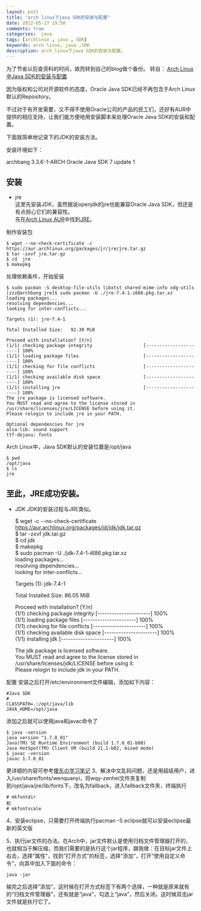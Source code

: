 ```yaml
---
layout: post
title: "arch linux下java SDK的安装与配置"
date: 2012-05-27 19:58
comments: true
categories:  java
tags: [archlinux , java , SDK]
keywords: arch linux, java ,SDK
description: arch linux下java SDK的安装与配置。
---
```


为了节省以后查资料的时间，故而转到自己的blog做个备份。
转自：
[Arch Linux中Java SDK的安装与配置](http://www.cnblogs.com/heart-runner/archive/2011/11/30/2269640.html)

因为版权和公司对开源软件的态度，Oracle Java SDK已经不再包含于Arch Linux默认的Repository。
 
不过对于有开发需要，又不得不使用Oracle公司的产品的民工们，还好有AUR中提供的相应支持，让我们能方便地用安装脚本来处理Oracle Java SDK的安装和配置。
 
下面就简单地记录下的JDK的安装方法。
 
安装环境如下：

archbang 3.3.6-1-ARCH
Oracle Java SDK 7 update 1

**安装**
---
*   jre   
这里先安装JDK，虽然据说openjdk的jre也能兼容Oracle Java SDK，但还是有点担心它们的兼容性。    
先在[Arch Linux AUR](https://aur.archlinux.org/)中找到[JRE](https://aur.archlinux.org/packages.php?ID=51908)。  
 <!--more-->
制作安装包   
   	
	$ wget --no-check-certificate -c https://aur.archlinux.org/packages/jr/jre/jre.tar.gz   
	$ tar -zxvf jre.tar.gz   
	$ cd  jre   
	$ makepkg    
   
处理依赖条件，开始安装    
   
	$ sudo pacman -S desktop-file-utils libxtst shared-mime-info xdg-utils
	[zzz@archbang jre]$ sudo pacman -U ./jre-7.4-1-i686.pkg.tar.xz 
	loading packages...
	resolving dependencies...
	looking for inter-conflicts...
	
	Targets (1): jre-7.4-1
	
	Total Installed Size:   92.30 MiB
	
	Proceed with installation? [Y/n] 
	(1/1) checking package integrity                   [----------------------] 100%
	(1/1) loading package files                        [----------------------] 100%
	(1/1) checking for file conflicts                  [----------------------] 100%
	(1/1) checking available disk space                [----------------------] 100%
	(1/1) installing jre                               [----------------------] 100%
	The jre package is licensed software.
	You MUST read and agree to the license stored in
	/usr/share/licenses/jre/LICENSE before using it.
	Please relogin to include jre in your PATH.
	
	Optional dependencies for jre
	alsa-lib: sound support
	ttf-dejavu: fonts
	
	
Arch Linux中，Java SDK默认的安装位置是/opt/java

	$ pwd 
	/opt/java
	$ ls
	jre
至此，JRE成功安装。
---
*   JDK
JDK的安装过程与JRE类似。   

	$ wget -c --no-check-certificate https://aur.archlinux.org/packages/jd/jdk/jdk.tar.gz   
	$ tar -zxvf jdk.tar.gz   
	$ cd jdk   
	$ makepkg   
	$ sudo pacman -U ./jdk-7.4-1-i686.pkg.tar.xz   
	loading packages...   
	resolving dependencies...   
	looking for inter-conflicts...   
	
	Targets (1): jdk-7.4-1   
	
	Total Installed Size:   86.05 MiB   
	
	Proceed with installation? [Y/n]    
	(1/1) checking package integrity                   [----------------------] 100%   
	(1/1) loading package files                        [----------------------] 100%   
	(1/1) checking for file conflicts                  [----------------------] 100%   
	(1/1) checking available disk space                [----------------------] 100%   
	(1/1) installing jdk                               [----------------------] 100%   
	   
	The jdk package is licensed software.   
	You MUST read and agree to the license stored in   
	/usr/share/licenses/jdk/LICENSE before using it.   
	Please relogin to include jdk in your PATH.   
   
配置
安装之后打开/etc/environment文件编辑，添加如下内容：

	#Java SDK 
	#
	CLASSPATH=.:/opt/java/lib
	JAVA_HOME=/opt/java

添加之后就可以使用java和javac命令了

	$ java -version
	java version "1.7.0_01"
	Java(TM) SE Runtime Environment (build 1.7.0_01-b08)
	Java HotSpot(TM) Client VM (build 21.1-b02, mixed mode)
	$ javac -version
	javac 1.7.0_01   
     
更详细的内容可参考[傻东の学习笔记](http://sillydong.com/myjava/arch-linux%E5%BF%AB%E9%80%9F%E9%85%8D%E7%BD%AEjava%E5%BC%80%E5%8F%91%E7%8E%AF%E5%A2%83.html)
3、解决中文乱码问题，还是用超级用户，进入/usr/share/fonts/wenquanyi，将wqy-zenhei文件夹复制到/opt/java/jre/lib/fonts下，改名为fallback，进入fallback文件夹，终端执行
   
	# mkfontdir
	和
	# mkfontscale

4、安装eclipse，只需要打开终端执行pacman -S eclipse就可以安装eclipse最新的英文版   

5、执行jar文件的办法。在Arch中，jar文件默认是使用归档文件管理器打开的，也就相当于解压缩，而我们需要的是执行这个jar程序，跟我做：在目标jar文件上右击，选择“属性”，找到“打开方式”的标签，选择“添加”，打开“使用自定义命令”，向其中加入下面的命令：   
   	
	java -jar
   
输完之后选择“添加”，这时候在打开方式标签下有两个选择，一种就是原来就有的“归档文件管理器”，还有就是“java”，勾选上“java”，然后关闭，这时候双击jar文件就是执行它了。
